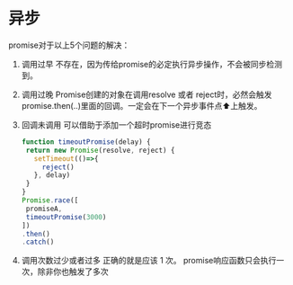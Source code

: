 # 异步

promise对于以上5个问题的解决：
1. 调用过早
    不存在，因为传给promise的必定执行异步操作，不会被同步检测到。
2. 调用过晚
    Promise创建的对象在调用resolve 或者 reject时，必然会触发
    promise.then(..)里面的回调。一定会在下一个异步事件点⬆上触发。
3. 回调未调用
    可以借助于添加一个超时promise进行竞态
    ```js
    function timeoutPromise(delay) {
     return new Promise(resolve, reject) {
       setTimeout(()=>{
         reject()
       }, delay)
     }     
   }
   Promise.race([
     promiseA,
     timeoutPromise(3000)
   ])
   .then()
   .catch()
    ```
   
4. 调用次数过少或者过多
    正确的就是应该 1 次。
    promise响应函数只会执行一次，除非你也触发了多次
    
    